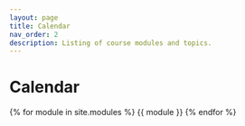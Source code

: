 ```yaml
---
layout: page
title: Calendar
nav_order: 2
description: Listing of course modules and topics.
---
```


# Calendar

{% for module in site.modules %}
{{ module }}
{% endfor %}

